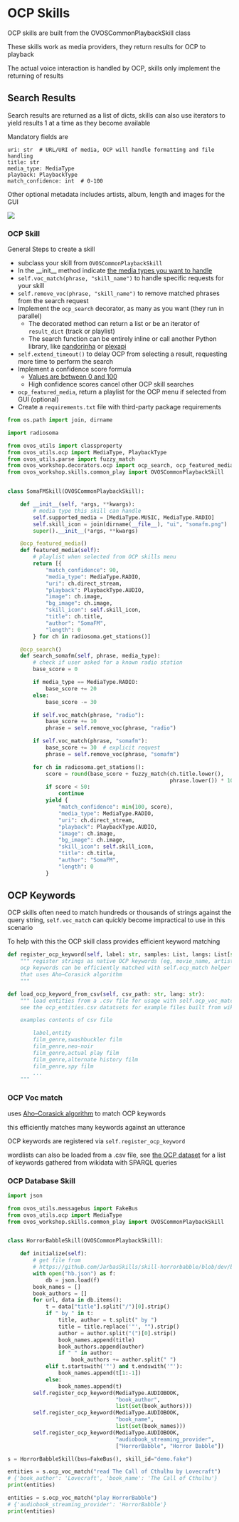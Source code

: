 # OCP Skills

OCP skills are built from the OVOSCommonPlaybackSkill class

These skills work as media providers, they return results for OCP to playback

The actual voice interaction is handled by OCP, skills only implement the returning of results

## Search Results

Search results are returned as a list of dicts, skills can also use iterators to yield results 1 at a time as they become available

Mandatory fields are
```
uri: str  # URL/URI of media, OCP will handle formatting and file handling
title: str
media_type: MediaType
playback: PlaybackType
match_confidence: int  # 0-100
```
Other optional metadata includes artists, album, length and images for the GUI

![](.ocp_skills_images/ec4c0447.png)

### OCP Skill

General Steps to create a skill

- subclass your skill from `OVOSCommonPlaybackSkill`
- In the \_\_init\_\_ method indicate [the media types you want to handle](https://github.com/OpenVoiceOS/ovos-ocp-audio-plugin/blob/31701ded43a4f7ff6c02833d6aaf1bc0740257fc/ovos_plugin_common_play/ocp/status.py#L95)
- `self.voc_match(phrase, "skill_name")` to handle specific requests for your skill
- `self.remove_voc(phrase, "skill_name")` to remove matched phrases from the search request
- Implement the `ocp_search` decorator, as many as you want (they run in parallel)
  - The decorated method can return a list or be an iterator of `result_dict` (track or playlist)
  - The search function can be entirely inline or call another Python library, like [pandorinha](https://github.com/OpenJarbas/pandorinha) or [plexapi](https://github.com/pkkid/python-plexapi)
- `self.extend_timeout()` to delay OCP from selecting a result, requesting more time to perform the search
- Implement a confidence score formula
  - [Values are between 0 and 100](https://github.com/OpenVoiceOS/ovos-ocp-audio-plugin/blob/31701ded43a4f7ff6c02833d6aaf1bc0740257fc/ovos_plugin_common_play/ocp/status.py#L4)
  - High confidence scores cancel other OCP skill searches
- `ocp_featured_media`, return a playlist for the OCP menu if selected from GUI (optional)
- Create a `requirements.txt` file with third-party package requirements


```python
from os.path import join, dirname

import radiosoma

from ovos_utils import classproperty
from ovos_utils.ocp import MediaType, PlaybackType
from ovos_utils.parse import fuzzy_match
from ovos_workshop.decorators.ocp import ocp_search, ocp_featured_media
from ovos_workshop.skills.common_play import OVOSCommonPlaybackSkill


class SomaFMSkill(OVOSCommonPlaybackSkill):

    def __init__(self, *args, **kwargs):
        # media type this skill can handle
        self.supported_media = [MediaType.MUSIC, MediaType.RADIO]
        self.skill_icon = join(dirname(__file__), "ui", "somafm.png")
        super().__init__(*args, **kwargs)

    @ocp_featured_media()
    def featured_media(self):
        # playlist when selected from OCP skills menu
        return [{
            "match_confidence": 90,
            "media_type": MediaType.RADIO,
            "uri": ch.direct_stream,
            "playback": PlaybackType.AUDIO,
            "image": ch.image,
            "bg_image": ch.image,
            "skill_icon": self.skill_icon,
            "title": ch.title,
            "author": "SomaFM",
            "length": 0
        } for ch in radiosoma.get_stations()]

    @ocp_search()
    def search_somafm(self, phrase, media_type):
        # check if user asked for a known radio station
        base_score = 0

        if media_type == MediaType.RADIO:
            base_score += 20
        else:
            base_score -= 30

        if self.voc_match(phrase, "radio"):
            base_score += 10
            phrase = self.remove_voc(phrase, "radio")

        if self.voc_match(phrase, "somafm"):
            base_score += 30  # explicit request
            phrase = self.remove_voc(phrase, "somafm")

        for ch in radiosoma.get_stations():
            score = round(base_score + fuzzy_match(ch.title.lower(),
                                                   phrase.lower()) * 100)
            if score < 50:
                continue
            yield {
                "match_confidence": min(100, score),
                "media_type": MediaType.RADIO,
                "uri": ch.direct_stream,
                "playback": PlaybackType.AUDIO,
                "image": ch.image,
                "bg_image": ch.image,
                "skill_icon": self.skill_icon,
                "title": ch.title,
                "author": "SomaFM",
                "length": 0
            }
```


## OCP Keywords

OCP skills often need to match hundreds or thousands of strings against the query string, `self.voc_match` can quickly become impractical to use in this scenario

To help with this the OCP skill class provides efficient keyword matching

```python
def register_ocp_keyword(self, label: str, samples: List, langs: List[str] = None):
    """ register strings as native OCP keywords (eg, movie_name, artist_name ...)
    ocp keywords can be efficiently matched with self.ocp_match helper method
    that uses Aho–Corasick algorithm
    """

def load_ocp_keyword_from_csv(self, csv_path: str, lang: str):
    """ load entities from a .csv file for usage with self.ocp_voc_match
    see the ocp_entities.csv datatsets for example files built from wikidata SPARQL queries

    examples contents of csv file

        label,entity
        film_genre,swashbuckler film
        film_genre,neo-noir
        film_genre,actual play film
        film_genre,alternate history film
        film_genre,spy film
        ...
    """
```

### OCP Voc match

uses [Aho–Corasick algorithm](https://en.wikipedia.org/wiki/Aho%E2%80%93Corasick_algorithm) to match OCP keywords

this efficiently matches many keywords against an utterance

OCP keywords are registered via `self.register_ocp_keyword`

wordlists can also be loaded from a .csv file, see [the OCP dataset](https://github.com/OpenVoiceOS/ovos-classifiers/tree/dev/scripts/training/ocp/datasets) for a list of keywords gathered from wikidata with SPARQL queries


### OCP Database Skill

```python
import json

from ovos_utils.messagebus import FakeBus
from ovos_utils.ocp import MediaType
from ovos_workshop.skills.common_play import OVOSCommonPlaybackSkill


class HorrorBabbleSkill(OVOSCommonPlaybackSkill):

    def initialize(self):
        # get file from
        # https://github.com/JarbasSkills/skill-horrorbabble/blob/dev/bootstrap.json
        with open("hb.json") as f:
            db = json.load(f)
        book_names = []
        book_authors = []
        for url, data in db.items():
            t = data["title"].split("/")[0].strip()
            if " by " in t:
                title, author = t.split(" by ")
                title = title.replace('"', "").strip()
                author = author.split("(")[0].strip()
                book_names.append(title)
                book_authors.append(author)
                if " " in author:
                    book_authors += author.split(" ")
            elif t.startswith('"') and t.endswith('"'):
                book_names.append(t[1:-1])
            else:
                book_names.append(t)
        self.register_ocp_keyword(MediaType.AUDIOBOOK,
                                  "book_author",
                                  list(set(book_authors)))
        self.register_ocp_keyword(MediaType.AUDIOBOOK,
                                  "book_name",
                                  list(set(book_names)))
        self.register_ocp_keyword(MediaType.AUDIOBOOK,
                                  "audiobook_streaming_provider",
                                  ["HorrorBabble", "Horror Babble"])
```

```python
s = HorrorBabbleSkill(bus=FakeBus(), skill_id="demo.fake")

entities = s.ocp_voc_match("read The Call of Cthulhu by Lovecraft")
# {'book_author': 'Lovecraft', 'book_name': 'The Call of Cthulhu'}
print(entities)

entities = s.ocp_voc_match("play HorrorBabble")
# {'audiobook_streaming_provider': 'HorrorBabble'}
print(entities)
```